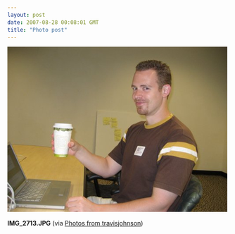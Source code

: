 ```yaml
---
layout: post
date: 2007-08-28 00:08:01 GMT
title: "Photo post"
---
```

![travisj](/images/f86154f0b345d8db53080b2f5690f99fc58f811cbe99478239cb5e3ba6c16472.jpg)

<b>IMG_2713.JPG</b> (via <a href="http://www.flickr.com/photos/travisjohnson/1253114986/">Photos from travisjohnson</a>)